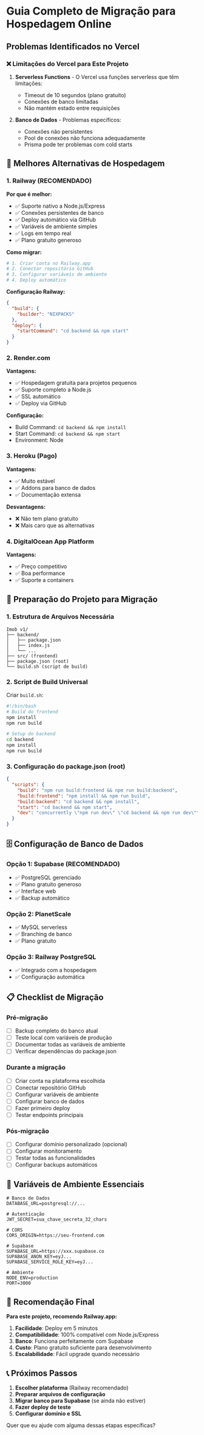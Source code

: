 # Guia Completo de Migração para Hospedagem Online

## Problemas Identificados no Vercel

### ❌ Limitações do Vercel para Este Projeto
1. **Serverless Functions** - O Vercel usa funções serverless que têm limitações:
   - Timeout de 10 segundos (plano gratuito)
   - Conexões de banco limitadas
   - Não mantém estado entre requisições

2. **Banco de Dados** - Problemas específicos:
   - Conexões não persistentes
   - Pool de conexões não funciona adequadamente
   - Prisma pode ter problemas com cold starts

## 🚀 Melhores Alternativas de Hospedagem

### 1. Railway (RECOMENDADO)

**Por que é melhor:**
- ✅ Suporte nativo a Node.js/Express
- ✅ Conexões persistentes de banco
- ✅ Deploy automático via GitHub
- ✅ Variáveis de ambiente simples
- ✅ Logs em tempo real
- ✅ Plano gratuito generoso

**Como migrar:**
```bash
# 1. Criar conta no Railway.app
# 2. Conectar repositório GitHub
# 3. Configurar variáveis de ambiente
# 4. Deploy automático
```

**Configuração Railway:**
```json
{
  "build": {
    "builder": "NIXPACKS"
  },
  "deploy": {
    "startCommand": "cd backend && npm start"
  }
}
```

### 2. Render.com

**Vantagens:**
- ✅ Hospedagem gratuita para projetos pequenos
- ✅ Suporte completo a Node.js
- ✅ SSL automático
- ✅ Deploy via GitHub

**Configuração:**
- Build Command: `cd backend && npm install`
- Start Command: `cd backend && npm start`
- Environment: Node

### 3. Heroku (Pago)

**Vantagens:**
- ✅ Muito estável
- ✅ Addons para banco de dados
- ✅ Documentação extensa

**Desvantagens:**
- ❌ Não tem plano gratuito
- ❌ Mais caro que as alternativas

### 4. DigitalOcean App Platform

**Vantagens:**
- ✅ Preço competitivo
- ✅ Boa performance
- ✅ Suporte a containers

## 🔧 Preparação do Projeto para Migração

### 1. Estrutura de Arquivos Necessária

```
Imob v1/
├── backend/
│   ├── package.json
│   ├── index.js
│   └── ...
├── src/ (frontend)
├── package.json (root)
└── build.sh (script de build)
```

### 2. Script de Build Universal

Criar `build.sh`:
```bash
#!/bin/bash
# Build do frontend
npm install
npm run build

# Setup do backend
cd backend
npm install
npm run build
```

### 3. Configuração do package.json (root)

```json
{
  "scripts": {
    "build": "npm run build:frontend && npm run build:backend",
    "build:frontend": "npm install && npm run build",
    "build:backend": "cd backend && npm install",
    "start": "cd backend && npm start",
    "dev": "concurrently \"npm run dev\" \"cd backend && npm run dev\""
  }
}
```

## 🗄️ Configuração de Banco de Dados

### Opção 1: Supabase (RECOMENDADO)
- ✅ PostgreSQL gerenciado
- ✅ Plano gratuito generoso
- ✅ Interface web
- ✅ Backup automático

### Opção 2: PlanetScale
- ✅ MySQL serverless
- ✅ Branching de banco
- ✅ Plano gratuito

### Opção 3: Railway PostgreSQL
- ✅ Integrado com a hospedagem
- ✅ Configuração automática

## 📋 Checklist de Migração

### Pré-migração
- [ ] Backup completo do banco atual
- [ ] Teste local com variáveis de produção
- [ ] Documentar todas as variáveis de ambiente
- [ ] Verificar dependências do package.json

### Durante a migração
- [ ] Criar conta na plataforma escolhida
- [ ] Conectar repositório GitHub
- [ ] Configurar variáveis de ambiente
- [ ] Configurar banco de dados
- [ ] Fazer primeiro deploy
- [ ] Testar endpoints principais

### Pós-migração
- [ ] Configurar domínio personalizado (opcional)
- [ ] Configurar monitoramento
- [ ] Testar todas as funcionalidades
- [ ] Configurar backups automáticos

## 🚨 Variáveis de Ambiente Essenciais

```env
# Banco de Dados
DATABASE_URL=postgresql://...

# Autenticação
JWT_SECRET=sua_chave_secreta_32_chars

# CORS
CORS_ORIGIN=https://seu-frontend.com

# Supabase
SUPABASE_URL=https://xxx.supabase.co
SUPABASE_ANON_KEY=eyJ...
SUPABASE_SERVICE_ROLE_KEY=eyJ...

# Ambiente
NODE_ENV=production
PORT=3000
```

## 🎯 Recomendação Final

**Para este projeto, recomendo Railway.app:**

1. **Facilidade**: Deploy em 5 minutos
2. **Compatibilidade**: 100% compatível com Node.js/Express
3. **Banco**: Funciona perfeitamente com Supabase
4. **Custo**: Plano gratuito suficiente para desenvolvimento
5. **Escalabilidade**: Fácil upgrade quando necessário

## 📞 Próximos Passos

1. **Escolher plataforma** (Railway recomendado)
2. **Preparar arquivos de configuração**
3. **Migrar banco para Supabase** (se ainda não estiver)
4. **Fazer deploy de teste**
5. **Configurar domínio e SSL**

Quer que eu ajude com alguma dessas etapas específicas?